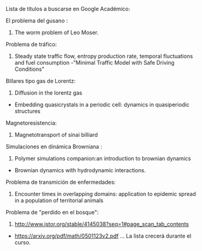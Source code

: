 Lista de títulos a buscarse en Google Académico:

El problema del gusano : 

1. The worm problem of Leo Moser.

Problema de tráfico: 

1. Steady state traffic flow, entropy production rate,
temporal fluctuations and fuel consumption
-"Minimal Traffic Model with Safe Driving Conditions"

Billares tipo gas de Lorentz: 

1. Diffusion in the lorentz gas
- Embedding quasicrystals in a periodic cell: dynamics in quasiperiodic structures

Magnetoresistencia: 

1. Magnetotransport of sinai billiard 

Simulaciones en dinámica Browniana : 

1. Polymer simulations companion:an introduction to brownian dynamics
- Brownian dynamics with hydrodynamic interactions.

Problema de transmición de enfermedades: 

1. Encounter times in overlapping domains: application to epidemic spread in a population of territorial animals

Problema de "perdido en el bosque": 

1. http://www.jstor.org/stable/4145038?seq=1#page_scan_tab_contents
- https://arxiv.org/pdf/math/0501123v2.pdf
...
La lista crecerá durante el curso. 

